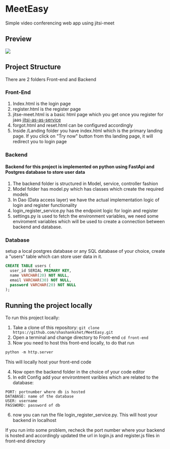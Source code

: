 # MeetEasy
Simple video conferencing web app using jitsi-meet

## Preview
![](https://github.com/shashankshet/MeetEasy/blob/master/MeetEasy-Demo.gif)

## Project Structure

There are 2 folders Front-end and Backend
### Front-End
1. Index.html is the login page
2. register.html is the register page
3. jitse-meet.html is a basic html page which you get once you register for jaas [jitsi-as-as-service](https://jaas.8x8.vc/#/)
4. forgot.html and reset.html can be configured accordingly
5. Inside /Landing folder you have index.html which is the primary landing page. If you click on "Try now" button from ths landing page, it will redirect you to login page

### Backend
#### Backend for this project is implemented on python using FastApi and Postgres database to store user data
1. The backend folder is structured in Model, service, controller fashion
2. Model folder has model.py which has classes which create the required models
3. In Dao (Data access layer) we have the actual implementation logic of login and register functionality
4. login_register_service.py has the endpoint logic for login and register
5. settings.py is used to fetch the environment variables, we need some enviroment variables which will be used to create a connection between backend and database.

### Database 
setup a local postgres database or any SQL database of your choice, create a "users" table which can store user data in it.
```sql
CREATE TABLE users (
  user_id SERIAL PRIMARY KEY,
  name VARCHAR(20) NOT NULL,
  email VARCHAR(30) NOT NULL,
  password VARCHAR(20) NOT NULL
);
```
## Running the project locally

To run this project locally:
1. Take a clone of this repository: ```git clone https://github.com/shashankshet/MeetEasy.git```
2. Open a terminal and change directory to Front-end ```cd front-end```
3. Now you need to host this front-end locally, to do that run
```python
python -m http.server
```
This will locally host your front-end code

4. Now open the backend folder in the choice of your code editor
5. In edit Config add your environtment varibles which are related to the database:
``` HOST: localhost
PORT: portnumber where db is hosted
DATABASE: name of the database
USER: username
PASSWORD: password of db
```
6. now you can run the file login_register_service.py.
This will host your backend in localhost

If you run into some problem, recheck the port number where your backend is hosted and accordingly updated the url in login.js and register.js files in front-end directory

